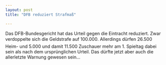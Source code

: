 ```yaml
---
layout: post
title: "DFB reduziert Strafmaß"

---
```


Das DFB-Bundesgericht hat das Urteil gegen die Eintracht reduziert. Zwar verdoppelte sich die Geldstrafe auf 100.000. Allerdings dürfen 26.500 Heim- und 5.000 und damit 11.500 Zuschauer mehr am 1. Spieltag dabei sein als nach dem ursprünglichen Urteil. Das dürfte jetzt aber auch die allerletzte Warnung gewesen sein...



